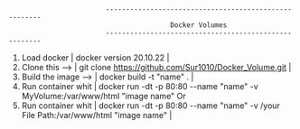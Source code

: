                             ------------------------------------------------------
                                            Docker Volumes
                            ------------------------------------------------------                
1. Load docker | docker version 20.10.22 |
2. Clone this --> | git clone https://github.com/Sur1010/Docker_Volume.git |
3. Build the image --> | docker build -t "name" . |
4. Run container whit | docker run -dt -p 80:80 --name "name" -v MyVolume:/var/www/html "image name" 
 Or 
5. Run container whit | docker run -dt -p 80:80 --name "name" -v /your File Path:/var/www/html "image name" |                                         
                   
